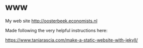 # www
My web site http://oosterbeek.economists.nl

Made following the very helpful instructions here:

https://www.taniarascia.com/make-a-static-website-with-jekyll/

